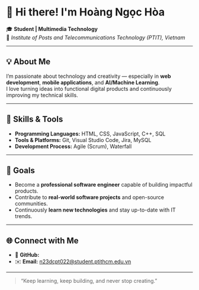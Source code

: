 # 👋 Hi there! I'm Hoàng Ngọc Hòa  

🎓 **Student | Multimedia Technology**  
📍 *Institute of Posts and Telecommunications Technology (PTIT), Vietnam*  

---

## 💡 About Me
I’m passionate about technology and creativity — especially in **web development**, **mobile applications**, and **AI/Machine Learning**.  
I love turning ideas into functional digital products and continuously improving my technical skills.

---

## 🧠 Skills & Tools
- **Programming Languages:** HTML, CSS, JavaScript, C++, SQL  
- **Tools & Platforms:** Git, Visual Studio Code, Jira, MySQL  
- **Development Process:** Agile (Scrum), Waterfall  

---

## 🚀 Goals
- Become a **professional software engineer** capable of building impactful products.  
- Contribute to **real-world software projects** and open-source communities.  
- Continuously **learn new technologies** and stay up-to-date with IT trends.  

---

## 🌐 Connect with Me
- 💼 **GitHub:**   
- ✉️ **Email:** n23dcpt022@student.ptithcm.edu.vn 

---

> “Keep learning, keep building, and never stop creating.”

